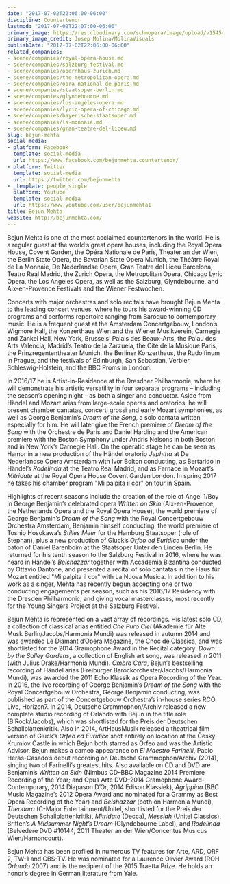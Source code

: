 ```yaml
---
date: "2017-07-02T22:06:00-06:00"
discipline: Countertenor
lastmod: "2017-07-02T22:07:00-06:00"
primary_image: https://res.cloudinary.com/schmopera/image/upload/v1545409169/media/webhook-uploads/1499054697963/2017-07-02---BejunMehta-JosepMolina.jpg.jpg
primary_image_credit: Josep Molina/MolinaVisuals
publishDate: "2017-07-02T22:06:00-06:00"
related_companies:
- scene/companies/royal-opera-house.md
- scene/companies/salzburg-festival.md
- scene/companies/opernhaus-zurich.md
- scene/companies/the-metropolitan-opera.md
- scene/companies/opra-national-de-paris.md
- scene/companies/staatsoper-berlin.md
- scene/companies/glyndebourne.md
- scene/companies/los-angeles-opera.md
- scene/companies/lyric-opera-of-chicago.md
- scene/companies/bayerische-staatsoper.md
- scene/companies/la-monnaie.md
- scene/companies/gran-teatre-del-liceu.md
slug: bejun-mehta
social_media:
- platform: Facebook
  template: social-media
  url: https://www.facebook.com/bejunmehta.countertenor/
- platform: Twitter
  template: social-media
  url: https://twitter.com/bejunmehta
- _template: people_single
  platform: Youtube
  template: social-media
  url: https://www.youtube.com/user/bejunmehta1
title: Bejun Mehta
website: http://bejunmehta.com/
---
```


Bejun Mehta is one of the most acclaimed countertenors in the world. He is a regular guest at the world’s great opera houses, including the Royal Opera House, Covent Garden, the Opéra Nationale de Paris, Theater an der Wien, the Berlin State Opera, the Bavarian State Opera Munich, the Théâtre Royal de La Monnaie, De Nederlandse Opera, Gran Teatre del Liceu Barcelona, Teatro Real Madrid, the Zurich Opera, the Metropolitan Opera, Chicago Lyric Opera, the Los Angeles Opera, as well as the Salzburg, Glyndebourne, and Aix-en-Provence Festivals and the Wiener Festwochen.

Concerts with major orchestras and solo recitals have brought Bejun Mehta to the leading concert venues, where he tours his award-winning CD programs and performs repertoire ranging from Baroque to contemporary music. He is a frequent guest at the Amsterdam Concertgebouw, London’s Wigmore Hall, the Konzerthaus Wien and the Wiener Musikverein, Carnegie and Zankel Hall, New York, Brussels’ Palais des Beaux-Arts, the Palau des Arts Valencia, Madrid’s Teatro de la Zarzuela, the Cité de la Musique Paris, the Prinzregententheater Munich, the Berliner Konzerthaus, the Rudolfinum in Prague, and the festivals of Edinburgh, San Sebastian, Verbier, Schleswig-Holstein, and the BBC Proms in London.

In 2016/17 he is Artist-in-Residence at the Dresdner Philharmonie, where he will demonstrate his artistic versatility in four separate programs – including the season’s opening night – as both a singer and conductor. Aside from Händel and Mozart arias from large-scale operas and oratorios, he will present chamber cantatas, concerti grossi and early Mozart symphonies, as well as George Benjamin’s *Dream of the Song*, a solo cantata written especially for him. He will later give the French premiere of *Dream of the Song* with the Orchestre de Paris and Daniel Harding and the American premiere with the Boston Symphony under Andris Nelsons in both Boston and in New York’s Carnegie Hall. On the operatic stage he can be seen as Hamor in a new production of the Händel oratorio *Jephtha* at De Nederlandse Opera Amsterdam with Ivor Bolton conducting, as Bertarido in Händel’s *Rodelinda* at the Teatro Real Madrid, and as Farnace in Mozart’s *Mitridate* at the Royal Opera House Covent Garden London. In spring 2017 he takes his chamber program "Mi palpita il cor" on tour in Spain.

Highlights of recent seasons include the creation of the role of Angel 1/Boy in George Benjamin’s celebrated opera *Written on Skin* (Aix-en-Provence, the Netherlands Opera and the Royal Opera House), the world premiere of George Benjamin’s *Dream of the Song* with the Royal Concertgebouw Orchestra Amsterdam, Benjamin himself conducting, the world premiere of Toshio Hosokawa’s *Stilles Meer* for the Hamburg Staatsoper (role of Stephan), plus a new production of Gluck’s *Orfeo ed Euridice* under the baton of Daniel Barenboim at the Staatsoper Unter den Linden Berlin. He returned for his tenth season to the Salzburg Festival in 2016, where he was heard in Händel’s *Belshazzar* together with Accademia Bizantina conducted by Ottavio Dantone, and presented a recital of solo cantatas in the Haus für Mozart entitled "Mi palpita il cor" with La Nuova Musica. In addition to his work as a singer, Mehta has recently begun accepting one or two conducting engagements per season, such as his 2016/17 Residency with the Dresden Philharmonic, and giving vocal masterclasses, most recently for the Young Singers Project at the Salzburg Festival.

Bejun Mehta is represented on a vast array of recordings. His latest solo CD, a collection of classical arias entitled *Che Puro Ciel* (Akademie für Alte Musk Berlin/Jacobs/Harmonia Mundi) was released in autumn 2014 and was awarded Le Diamant d’Opera Magazine, the Choc de Classica, and was shortlisted for the 2014 Gramophone Award in the Recital category. *Down by the Salley Gardens*, a collection of English art song, was released in 2011 (with Julius Drake/Harmonia Mundi). *Ombra Cara*, Bejun’s bestselling recording of Händel arias (Freiburger Barockorchester/Jacobs/Harmonia Mundi), was awarded the 2011 Echo Klassik as Opera Recording of the Year. In 2016, the live recording of George Benjamin‘s *Dream of the Song* with the Royal Concertgebouw Orchestra, George Benjamin conducting, was published as part of the Concertgebouw Orchestra’s in-house series RCO Live, Horizon7. In 2014, Deutsche Grammophon/Archiv released a new complete studio recording of Orlando with Bejun in the title role (B’Rock/Jacobs), which was shortlisted for the Preis der Deutschen Schallplattenkritik. Also in 2014, ArtHausMusik released a theatrical film version of Gluck’s *Orfeo ed Euridice* shot entirely on location at the Český Krumlov Castle in which Bejun both starred as Orfeo and was the Artistic Advisor. Bejun makes a cameo appearance on *El Maestro Farinelli*, Pablo Heras-Casado’s debut recording on Deutsche Grammophon/Archiv (2014), singing two of Farinelli’s greatest hits. Also available on CD and DVD are Benjamin’s *Written on Skin* (Nimbus CD–BBC Magazine 2014 Premiere Recording of the Year; and Opus Arte DVD–2014 Gramophone Award-Contemporary, 2014 Diapason D’Or, 2014 Edison Klassiek), *Agrippina* (BBC Music Magazine’s 2012 Opera Award and nominated for a Grammy as Best Opera Recording of the Year) and *Belshazzar* (both on Harmonia Mundi), *Theodora* (C-Major Entertainment/Unitel, shortlisted for the Preis der Deutschen Schallplattenkritik), *Mitridate* (Decca), *Messiah* (Unitel Classics), Britten’s *A Midsummer Night’s Dream* (Glyndebourne Label), and *Rodelinda* (Belvedere DVD #10144, 2011 Theater an der Wien/Concentus Musicus Wien/Harnoncourt).

Bejun Mehta has been profiled in numerous TV features for Arte, ARD, ORF 2, TW-1 and CBS-TV. He was nominated for a Laurence Olivier Award (ROH *Orlando* 2007) and is the recipient of the 2015 Traetta Prize. He holds an honor’s degree in German literature from Yale.
